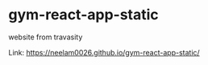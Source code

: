 # gym-react-app-static
website from travasity


Link: https://neelam0026.github.io/gym-react-app-static/


